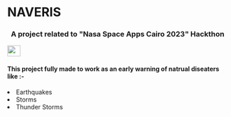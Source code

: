 # NAVERIS
<link rel="stylesheet" type="text/css" href="rm.css">
<h3 align="center">A project related to "Nasa Space Apps Cairo 2023" Hackthon </h3><img src="https://png.pngtree.com/png-vector/20191113/ourmid/pngtree-winning-gold-cup-icon-flat-style-png-image_1977410.jpg" height = "25" width = "30"></img>

<h4>This project fully made to work as an early warning of natrual diseaters like :-</h4>
  <li>Earthquakes</li>
  <li>Storms</li>
  <li>Thunder Storms</li>


